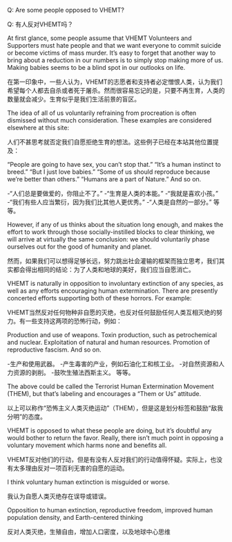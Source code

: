 Q: Are some people opposed to VHEMT?

Q: 有人反对VHEMT吗？

At first glance, some people assume that VHEMT Volunteers and Supporters must hate people and that we want everyone to commit suicide or become victims of mass murder. It’s easy to forget that another way to bring about a reduction in our numbers is to simply stop making more of us. Making babies seems to be a blind spot in our outlooks on life.

在第一印象中，一些人认为，VHEMT的志愿者和支持者必定憎恨人类，认为我们希望每个人都去自杀或者死于屠杀。然而很容易忘记的是，只要不再生育，人类的数量就会减少。生育似乎是我们生活前景的盲区。

The idea of all of us voluntarily refraining from procreation is often dismissed without much consideration. These examples are considered elsewhere at this site:

人们不甚思考就否定我们自愿拒绝生育的想法。这些例子已经在本站其他位置提及：

“People are going to have sex, you can’t stop that.”
“It’s a human instinct to breed.”
“But I just love babies.”
“Some of us should reproduce because we’re better than others.”
“Humans are a part of Nature.”
And so on.

-“人们总是要做爱的，你阻止不了。”
-“生育是人类的本能。”
-“我就是喜欢小孩。”
-“我们有些人应当繁衍，因为我们比其他人更优秀。”
-“人类是自然的一部分。”
等等。

However, if any of us thinks about the situation long enough, and makes the effort to work through those socially-instilled blocks to clear thinking, we will arrive at virtually the same conclusion: we should voluntarily phase ourselves out for the good of humanity and planet.

然而，如果我们可以想得足够长远，努力跳出社会灌输的框架而独立思考，我们其实都会得出相同的结论：为了人类和地球的美好，我们应当自愿消亡。

VHEMT is naturally in opposition to involuntary extinction of any species, as well as any efforts encouraging human extermination. There are presently concerted efforts supporting both of these horrors. For example:

VHEMT当然反对任何物种非自愿的灭绝，也反对任何鼓励任何人类互相灭绝的努力。有一些支持这两项的恐怖行动，例如：

Production and use of weapons.
Toxin production, such as petrochemical and nuclear.
Exploitation of natural and human resources.
Promotion of reproductive fascism.
And so on.

-生产和使用武器。
-产生毒害的产业，例如石油化工和核工业。
-对自然资源和人力资源的剥削。
-鼓吹生殖法西斯主义。
等等。

The above could be called the Terrorist Human Extermination Movement (THEM), but that’s labeling and encourages a “Them or Us” attitude.

以上可以称作“恐怖主义人类灭绝运动”（THEM），但是这是划分标签和鼓励“敌我分明”的态度。

VHEMT is opposed to what these people are doing, but it’s doubtful any would bother to return the favor. Really, there isn’t much point in opposing a voluntary movement which harms none and benefits all.

VHEMT反对他们的行动，但是有没有人反对我们的行动值得怀疑。实际上，也没有太多理由反对一项百利无害的自愿的运动。

I think voluntary human extinction is misguided or worse.

我认为自愿人类灭绝存在误导或错误。

Opposition to human extinction, reproductive freedom, improved human population density, and Earth-centered thinking

反对人类灭绝，生殖自由，增加人口密度，以及地球中心思维
